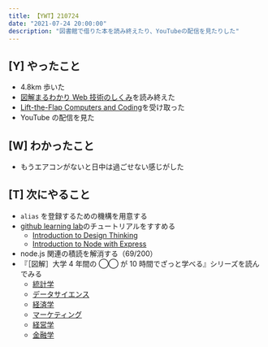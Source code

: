 ```yaml
---
title: 【YWT】210724
date: "2021-07-24 20:00:00"
description: "図書館で借りた本を読み終えたり、YouTubeの配信を見たりした"
---
```


## [Y] やったこと

- 4.8km 歩いた
- [図解まるわかり Web 技術のしくみ](https://www.amazon.co.jp/dp/B08W51LBFJ)を読み終えた
- [Lift-the-Flap Computers and Coding](https://www.amazon.co.jp/dp/1409591514)を受け取った
- YouTube の配信を見た

## [W] わかったこと

- もうエアコンがないと日中は過ごせない感じがした

## [T] 次にやること

- `alias` を登録するための機構を用意する
- [github learning lab](https://lab.github.com/githubtraining)のチュートリアルをすすめる
  - [Introduction to Design Thinking](https://lab.github.com/githubtraining/introduction-to-design-thinking)
  - [Introduction to Node with Express](https://lab.github.com/everydeveloper/introduction-to-node-with-express)
- node.js 関連の積読を解消する（69/200）
- 『［図解］大学 4 年間の ◯◯ が 10 時間でざっと学べる』シリーズを読んでみる
  - [統計学](https://www.amazon.co.jp/dp/B07PXB4NN9)
  - [データサイエンス](https://www.amazon.co.jp/dp/B07XNW3TQM)
  - [経済学](https://www.amazon.co.jp/dp/B01KNLFHH6)
  - [マーケティング](https://www.amazon.co.jp/dp/B07BNC2SV3)
  - [経営学](https://www.amazon.co.jp/dp/B071SKDF3L)
  - [金融学](https://www.amazon.co.jp/dp/B07BB6Z7FW)

<!-- https://twitter.com/camomile_cafe/status/1418915477363982336?s=20 -->
